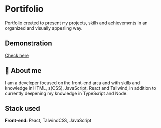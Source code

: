 
# Portifolio

Portfolio created to present my projects, skills and achievements in an organized and visually appealing way.


## Demonstration

<a href="https://felipesoarws.vercel.app/">Check here</a>


## 🚀 About me
I am a developer focused on the front-end area and with skills and knowledge in HTML, s(CSS), JavaScript, React and Tailwind, in addition to currently deepening my knowledge in TypeScript and Node.


## Stack used

**Front-end:** React, TalwindCSS, JavaScript



